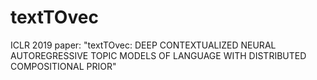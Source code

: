 # textTOvec
ICLR 2019 paper: "textTOvec: DEEP CONTEXTUALIZED NEURAL AUTOREGRESSIVE TOPIC MODELS OF LANGUAGE WITH DISTRIBUTED COMPOSITIONAL PRIOR"
